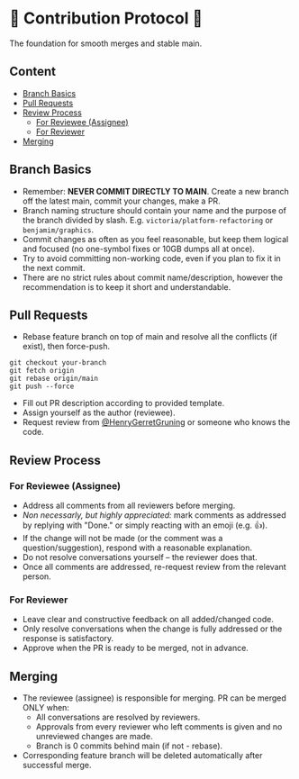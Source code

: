 # :rocket: Contribution Protocol :rocket:

The foundation for smooth merges and stable main.


## Content
- [Branch Basics](#branch-basics)
- [Pull Requests](#pull-requests)
- [Review Process](#review-process)
  - [For Reviewee (Assignee)](#for-reviewee-assignee)
  - [For Reviewer](#for-reviewer)
- [Merging](#merging)


## Branch Basics
- Remember: **NEVER COMMIT DIRECTLY TO MAIN**. Create a new branch off the latest main, commit your changes, make a PR.
- Branch naming structure should contain your name and the purpose of the branch divided by slash. E.g. `victoria/platform-refactoring` or `benjamim/graphics`.
- Commit changes as often as you feel reasonable, but keep them logical and focused (no one-symbol fixes or 10GB dumps all at once).
- Try to avoid committing non-working code, even if you plan to fix it in the next commit.
- There are no strict rules about commit name/description, however the recommendation is to keep it short and understandable.

## Pull Requests
- Rebase feature branch on top of main and resolve all the conflicts (if exist), then force-push.
```
git checkout your-branch
git fetch origin
git rebase origin/main
git push --force
```
- Fill out PR description according to provided template.
- Assign yourself as the author (reviewee).
- Request review from [@HenryGerretGruning](https://github.com/HenryGerretGruning) or someone who knows the code.

## Review Process

### For Reviewee (Assignee)
- Address all comments from all reviewers before merging. 
- *Non necessarly, but highly appreciated:* mark comments as addressed by replying with "Done." or simply reacting with an emoji (e.g. :+1:).
- If the change will not be made (or the comment was a question/suggestion), respond with a reasonable explanation.
- Do not resolve conversations yourself – the reviewer does that.
- Once all comments are addressed, re-request review from the relevant person.

### For Reviewer
- Leave clear and constructive feedback on all added/changed code.
- Only resolve conversations when the change is fully addressed or the response is satisfactory.
- Approve when the PR is ready to be merged, not in advance.

## Merging
- The reviewee (assignee) is responsible for merging. PR can be merged ONLY when:
  - All conversations are resolved by reviewers.
  - Approvals from every reviewer who left comments is given and no unreviewed changes are made.
  - Branch is 0 commits behind main (if not - rebase).
- Corresponding feature branch will be deleted automatically after successful merge.
